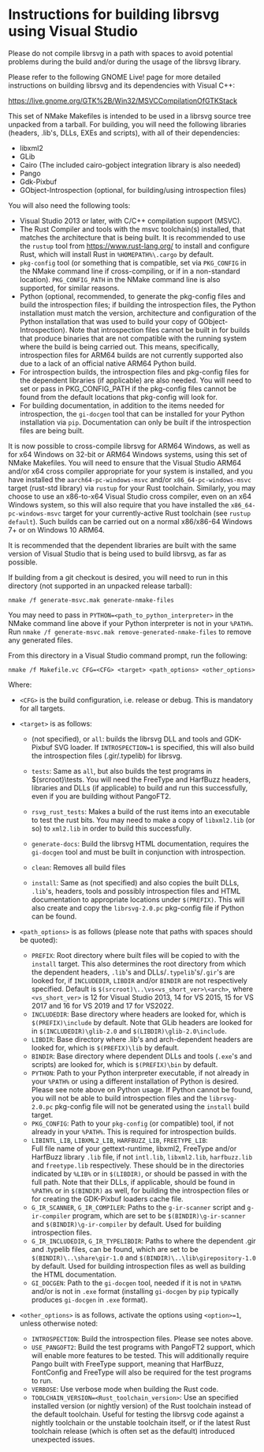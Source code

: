 Instructions for building librsvg using Visual Studio
========

Please do not compile librsvg in a path with spaces to avoid potential
problems during the build and/or during the usage of the librsvg
library.

Please refer to the following GNOME Live! page for more detailed
instructions on building librsvg and its dependencies with Visual C++:

https://live.gnome.org/GTK%2B/Win32/MSVCCompilationOfGTKStack

This set of NMake Makefiles is intended to be used in a librsvg source tree
unpacked from a tarball.  For building, you will need the following
libraries (headers, .lib's, DLLs, EXEs and scripts), with all of their
dependencies:

*  libxml2
*  GLib
*  Cairo (The included cairo-gobject integration library is also needed)
*  Pango
*  Gdk-Pixbuf
*  GObject-Introspection (optional, for building/using introspection files)

You will also need the following tools:
*  Visual Studio 2013 or later, with C/C++ compilation support (MSVC).
*  The Rust Compiler and tools with the msvc toolchain(s) installed, that
   matches the architecture that is being built.  It is recommended to use
   the `rustup` tool from https://www.rust-lang.org/ to install and
   configure Rust, which will install Rust in `%HOMEPATH%\.cargo` by
   default.
*  `pkg-config` tool (or something that is compatible, set via
   `PKG_CONFIG` in the NMake command line if cross-compiling, or if in a
   non-standard location).  `PKG_CONFIG_PATH` in the NMake command line is
   also supported, for similar reasons.
*  Python (optional, recommended, to generate the pkg-config files and
   build the introspection files; if building the introspection files, the
   Python installation must match the version, architecture and
   configuration of the Python installation that was used to build your
   copy of GObject-Introspection).  Note that introspection files cannot
   be built in for builds that produce binaries that are not compatible
   with the running system where the build is being carried out.  This
   means, specifically, introspection files for ARM64 builds are not
   currently supported also due to a lack of an official native ARM64
   Python build.
*  For introspection builds, the introspection files and pkg-config
   files for the dependent libraries (if applicable) are also needed.
   You will need to set or pass in PKG_CONFIG_PATH if the pkg-config
   files cannot be found from the default locations that pkg-config will
   look for.
*  For building documentation, in addition to the items needed for
   introspection, the `gi-docgen` tool that can be installed for your
   Python installation via `pip`.  Documentation can only be built if the
   introspection files are being built.

It is now possible to cross-compile librsvg for ARM64 Windows, as well
as for x64 Windows on 32-bit or ARM64 Windows systems, using this set of
NMake Makefiles.  You will need to ensure that the Visual Studio ARM64
and/or x64 cross compiler appropriate for your system is installed, and
you have installed the `aarch64-pc-windows-msvc` and/or
`x86_64-pc-windows-msvc` target (rust-std library)
via `rustup` for your Rust toolchain.  Similarly, you may choose to use an 
x86-to-x64 Visual Studio cross compiler, even on an x64 Windows system, so
this will also require that you have installed the
`x86_64-pc-windows-msvc` target for your currently-active
Rust toolchain (see `rustup default`).  Such builds can be carried out on
a normal x86/x86-64 Windows 7+ or on Windows 10 ARM64.

It is recommended that the dependent libraries are built with the same
version of Visual Studio that is being used to build librsvg, as far as
possible.

If building from a git checkout is desired, you will need to run in this directory (not supported in an unpacked release tarball):
```
nmake /f generate-msvc.mak generate-nmake-files
```
You may need to pass in `PYTHON=<path_to_python_interpreter>` in the
NMake command line above if your Python interpreter is not in your
`%PATH%`.  Run `nmake /f generate-msvc.mak remove-generated-nmake-files`
to remove any generated files.

From this directory in a Visual Studio command prompt, run the following:
```
nmake /f Makefile.vc CFG=<CFG> <target> <path_options> <other_options>
```
Where:
*  `<CFG>` is the build configuration, i.e. release or debug.  This is
   mandatory for all targets.

*  `<target>` is as follows:
    *  (not specified), or `all`: builds the librsvg DLL and tools and
       GDK-Pixbuf SVG loader.  If `INTROSPECTION=1` is specified, this
       will also build the introspection files (.gir/.typelib) for librsvg.

    *  `tests`: Same as `all`, but also builds the test programs in
       $(srcroot)\tests.  You will need the FreeType and HarfBuzz headers,
       libraries and DLLs (if applicable) to build and run this
       successfully, even if you are building without PangoFT2.
    *  `rsvg_rust_tests`: Makes a build of the rust items into an
       executable to test the rust bits.  You may need to make a copy of
       `libxml2.lib` (or so) to `xml2.lib` in order to build this
       successfully.
    *  `generate-docs`: Build the librsvg HTML documentation, requires the
       `gi-docgen` tool and must be built in conjunction with
       introspection.
    *  `clean`: Removes all build files
    *  `install`: Same as (not specified) and also copies the built DLLs,
       `.lib`'s, headers, tools and possibly introspection files and HTML
       documentation to appropriate locations under `$(PREFIX)`.  This
	   will also create and copy the `librsvg-2.0.pc` pkg-config file if
       Python can be found.

*  `<path_options>` is as follows (please note that paths with spaces
   should be quoted):
    *  `PREFIX`: Root directory where built files will be copied to with
	the `install` target.  This also determines the root directory from
	which the dependent headers, `.lib`'s and DLLs/`.typelib`'s/`.gir`'s
    are looked for, if `INCLUDEDIR`, `LIBDIR` and/or `BINDIR` are not
    respectively specified.  Default is
	`$(srcroot)\..\vs<vs_short_ver>\<arch>`, where `<vs_short_ver>` is 12
    for Visual Studio 2013, 14 for VS 2015, 15 for VS 2017 and 16 for VS
	2019 and 17 for VS2022.
    *  `INCLUDEDIR`: Base directory where headers are looked for, which
       is `$(PREFIX)\include` by default.  Note that GLib headers are
       looked for in `$(INCLUDEDIR)\glib-2.0` and `$(LIBDIR)\glib-2.0\include`.
    *  `LIBDIR`: Base directory where .lib's and arch-dependent headers
       are looked for, which is `$(PREFIX)\lib` by default.
    *  `BINDIR`: Base directory where dependent DLLs and tools (`.exe`'s
       and scripts) are looked for, which is `$(PREFIX)\bin` by default.
    *  `PYTHON`: Path to your Python interpreter executable, if not
       already in your `%PATH%` or using a different installation of
       Python is desired.  Please see note above on Python usage.  If
       Python cannot be found, you will not be able to build introspection
       files and the `librsvg-2.0.pc` pkg-config file will not be generated
       using the `install` build target.
    *  `PKG_CONFIG`: Path to your `pkg-config` (or compatible) tool, if not
       already in your `%PATH%`.  This is required for introspection 
       builds.
    *  `LIBINTL_LIB`, `LIBXML2_LIB`, `HARFBUZZ_LIB`, `FREETYPE_LIB`:  
       Full file name of your gettext-runtime, libxml2, FreeType and/or
       HarfBuzz library `.lib` file, if not `intl.lib`, `libxml2.lib`,
       `harfbuzz.lib` and `freetype.lib` respectively.  These should be in
       the directories indicated by `%LIB%` or in `$(LIBDIR)`, or should
       be passed in with the full path.  Note that their DLLs, if
       applicable, should be found in `%PATH%` or in `$(BINDIR)` as well,
       for building the introspection files or for creating the GDK-Pixbuf
       loaders cache file.
    *  `G_IR_SCANNER`, `G_IR_COMPILER`:  Paths to the `g-ir-scanner` script
       and `g-ir-compiler` program, which are set to be
	   `$(BINDIR)\g-ir-scanner` and `$(BINDIR)\g-ir-compiler` by default.
       Used for building introspection files.
    *  `G_IR_INCLUDEDIR`, `G_IR_TYPELIBDIR`:  Paths to where the
       dependent .gir and .typelib files, can be found, which are set to
       be `$(BINDIR)\..\share\gir-1.0` and
       `$(BINDIR)\..\lib\girepository-1.0` by default.  Used for building
       introspection files as well as building the HTML documentation.
    *  `GI_DOCGEN`:  Path to the `gi-docgen` tool, needed if it is not in
       `%PATH%` and/or is not in `.exe` format (installing `gi-docgen` by
	   `pip` typically produces `gi-docgen` in `.exe` format).

*  `<other_options>` is as follows, activate the options using
   `<option>=1`, unless otherwise noted:
    *  `INTROSPECTION`: Build the introspection files.  Please see notes
    above.
    *  `USE_PANGOFT2`: Build the test programs with PangoFT2 support,
       which will enable more features to be tested.  This will
       additionally require Pango built with FreeType support, meaning
       that HarfBuzz, FontConfig and FreeType will also be required for
       the test programs to run.
    *  `VERBOSE`: Use verbose mode when building the Rust code.
    *  `TOOLCHAIN_VERSION=<Rust_toolchain_version>`:
       Use an specified installed version (or nightly version)
       of the Rust toolchain instead of the default toolchain.
       Useful for testing the librsvg code against a nightly toolchain
       or the unstable toolchain itself, or if the latest Rust toolchain
       release (which is often set as the default) introduced unexpected
       issues.
